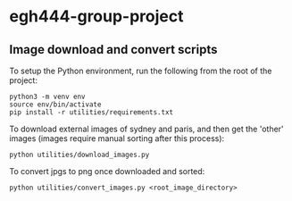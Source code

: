 # egh444-group-project

## Image download and convert scripts

To setup the Python environment, run the following from the root of the project:

```
python3 -m venv env
source env/bin/activate
pip install -r utilities/requirements.txt
```

To download external images of sydney and paris, and then get the 'other' images (images require manual sorting after this process):
```
python utilities/download_images.py
```

To convert jpgs to png once downloaded and sorted:
```
python utilities/convert_images.py <root_image_directory>
```
